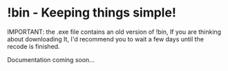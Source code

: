 # !bin - Keeping things simple!

IMPORTANT: the .exe file contains an old version of !bin, If you are thinking about downloading It, I'd recommend you
to wait a few days until the recode is finished.

Documentation coming soon...
